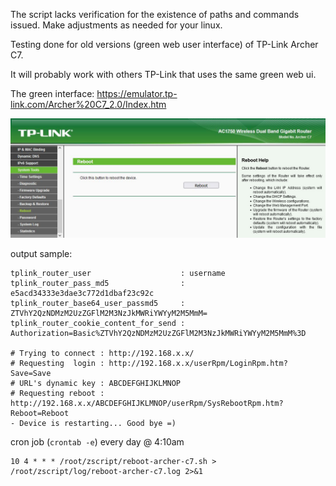 The script lacks verification for the existence of paths and commands issued. Make adjustments as needed for your linux.

Testing done for old versions (green web user interface) of TP-Link Archer C7.

It will probably work with others TP-Link that uses the same green web ui.

The green interface:
https://emulator.tp-link.com/Archer%20C7_2.0/Index.htm

![green web ui](https://github.com/wmanochio/linux-stuff/blob/23ecc41df646b93194f935d3b1c28d19f641780b/reboot%20tp-link%20archer%20c7/green-web-ui.jpg)

output sample:
```
tplink_router_user                    : username
tplink_router_pass_md5                : e5acd34333e3dae3c772d1dbaf23c92c
tplink_router_base64_user_passmd5     : ZTVhY2QzNDMzM2UzZGFlM2M3NzJkMWRiYWYyM2M5MmM=
tplink_router_cookie_content_for_send : Authorization=Basic%ZTVhY2QzNDMzM2UzZGFlM2M3NzJkMWRiYWYyM2M5MmM%3D

# Trying to connect : http://192.168.x.x/
# Requesting  login : http://192.168.x.x/userRpm/LoginRpm.htm?Save=Save
# URL's dynamic key : ABCDEFGHIJKLMNOP
# Requesting reboot : http://192.168.x.x/ABCDEFGHIJKLMNOP/userRpm/SysRebootRpm.htm?Reboot=Reboot
- Device is restarting... Good bye =)
```

cron job (`crontab -e`) every day @ 4:10am
```
10 4 * * * /root/zscript/reboot-archer-c7.sh > /root/zscript/log/reboot-archer-c7.log 2>&1
```
